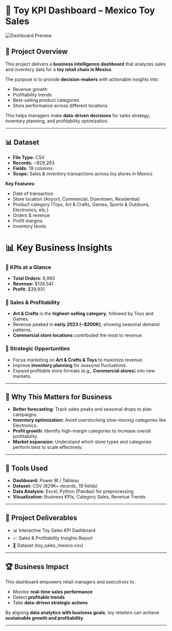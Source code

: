 # 🧸 Toy KPI Dashboard – Mexico Toy Sales  

![Dashboard Preview](images/dashboard_preview.png)  

## 📌 Project Overview  
This project delivers a **business intelligence dashboard** that analyzes sales and inventory data for a **toy retail chain in Mexico**.  

The purpose is to provide **decision-makers** with actionable insights into:  
- Revenue growth  
- Profitability trends  
- Best-selling product categories  
- Store performance across different locations  

This helps managers make **data-driven decisions** for sales strategy, inventory planning, and profitability optimization.  

---

## 📊 Dataset  
- **File Type:** CSV  
- **Records:** ~829,263  
- **Fields:** 19 columns  
- **Scope:** Sales & inventory transactions across toy stores in Mexico  

**Key Features:**  
- Date of transaction  
- Store location (Airport, Commercial, Downtown, Residential)  
- Product category (Toys, Art & Crafts, Games, Sports & Outdoors, Electronics, etc.)  
- Orders & revenue  
- Profit margins  
- Inventory levels  

# 📊 Key Business Insights  

### 🔹 KPIs at a Glance  
- **Total Orders:** 8,990  
- **Revenue:** $139,541  
- **Profit:** $39,931  

### 🔹 Sales & Profitability  
- **Art & Crafts** is the **highest-selling category**, followed by Toys and Games.  
- Revenue peaked in **early 2023 (~$200K)**, showing seasonal demand patterns.  
- **Commercial store locations** contributed the most to revenue.  

### 🔹 Strategic Opportunities  
- Focus marketing on **Art & Crafts & Toys** to maximize revenue.  
- Improve **inventory planning** for seasonal fluctuations.  
- Expand profitable store formats (e.g., **Commercial stores**) into new markets.  

---

## 🎯 Why This Matters for Business  
- **Better forecasting:** Track sales peaks and seasonal drops to plan campaigns.  
- **Inventory optimization:** Avoid overstocking slow-moving categories like Electronics.  
- **Profit growth:** Identify high-margin categories to increase overall profitability.  
- **Market expansion:** Understand which store types and categories perform best to scale effectively.  

---

## 🚀 Tools Used  
- **Dashboard:** Power BI / Tableau  
- **Dataset:** CSV (829K+ records, 19 fields)  
- **Data Analysis:** Excel, Python (Pandas) for preprocessing  
- **Visualization:** Business KPIs, Category Sales, Revenue Trends  

---

## 📂 Project Deliverables  
- 📊 Interactive Toy Sales KPI Dashboard  
- 📈 Sales & Profitability Insights Report  
- 📁 Dataset (toy_sales_mexico.csv)  

---

## 🏆 Business Impact  
This dashboard empowers retail managers and executives to:  
- Monitor **real-time sales performance**  
- Detect **profitable trends**  
- Take **data-driven strategic actions**  

By aligning **data analytics with business goals**, toy retailers can achieve **sustainable growth and profitability**.  

---

